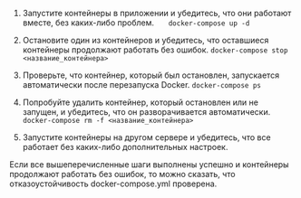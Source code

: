 1. Запустите контейнеры в приложении и убедитесь, что они работают вместе, без каких-либо проблем.
`   docker-compose up -d`

2. Остановите один из контейнеров и убедитесь, что оставшиеся контейнеры продолжают работать без ошибок.
   `docker-compose stop <название_контейнера>`

3. Проверьте, что контейнер, который был остановлен, запускается автоматически после перезапуска Docker.
   `docker-compose ps`

4. Попробуйте удалить контейнер, который остановлен или не запущен, и убедитесь, что он разворачивается автоматически.
   `docker-compose rm -f <название_контейнера>`

5. Запустите контейнеры на другом сервере и убедитесь, что все работает без каких-либо дополнительных настроек.

Если все вышеперечисленные шаги выполнены успешно и контейнеры продолжают работать без ошибок, то можно сказать, что отказоустойчивость docker-compose.yml проверена.